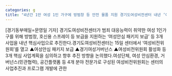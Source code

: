 ```yaml
---
categories: g
title: "4년간 1만 여성 1인 가구에 방범창 등 안전 물품 지원 경기도여성비전센터 내년 ‘여성안심 패키지 보급’ 등 3개 핵심사업 추진"
---
```

[경기동부매일=문영일 기자] 경기도여성비전센터가 범죄 대응능력이 취약한 여성 1인가구를 위해 방범창, 호신용 스프레이 등 보급을 지원하는 ‘여성안심 패키지 보급’ 등 3개 사업을 내년 핵심사업으로 추진한다.경기도여성비전센터는 15일 센터에서 ‘여성비전위원회’를 열고 ▲여성안심 패키지 보급 ▲경기여성거버넌스 ▲여성비전위원회 활성화 등 3개 핵심 사업계획을 심의하고 향후 추진 방향을 논의했다.여성단체, 여성 안심환경, 거버넌스(민관협력), 공간플랫폼 등 4개 분야 전문가로 구성된 여성비전위원회는 센터의 사업추진과 프로그램 개발에 관한